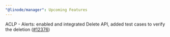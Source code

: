 ```yaml
---
"@linode/manager": Upcoming Features
---
```


ACLP - Alerts: enabled and integrated Delete API, added test cases to verify the deletion ([#12376](https://github.com/linode/manager/pull/12376))
